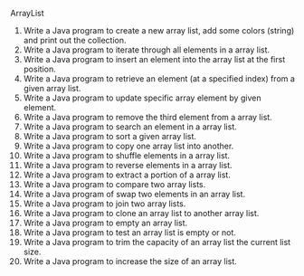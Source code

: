 ArrayList
1. Write a Java program to create a new array list, add some colors (string) and print out the collection.
2. Write a Java program to iterate through all elements in a array list.
3. Write a Java program to insert an element into the array list at the first position.
4. Write a Java program to retrieve an element (at a specified index) from a given array list.
5. Write a Java program to update specific array element by given element.
6. Write a Java program to remove the third element from a array list.
7. Write a Java program to search an element in a array list.
8. Write a Java program to sort a given array list.
9. Write a Java program to copy one array list into another.
10. Write a Java program to shuffle elements in a array list.
11. Write a Java program to reverse elements in a array list.
12. Write a Java program to extract a portion of a array list.
13. Write a Java program to compare two array lists.
14. Write a Java program of swap two elements in an array list.
15. Write a Java program to join two array lists.
16. Write a Java program to clone an array list to another array list.
17. Write a Java program to empty an array list.
18. Write a Java program to test an array list is empty or not.
19. Write a Java program to trim the capacity of an array list the current list size.
20. Write a Java program to increase the size of an array list.
